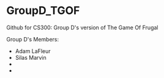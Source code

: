 # GroupD_TGOF
Github for CS300: Group D's version of The Game Of Frugal

Group D's Members:
- Adam LaFleur
- Silas Marvin
- 
- 

